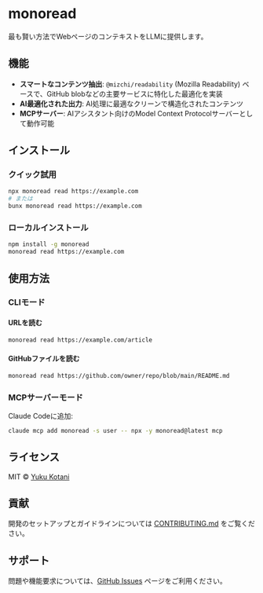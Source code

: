 # monoread

最も賢い方法でWebページのコンテキストをLLMに提供します。

## 機能

- **スマートなコンテンツ抽出**: `@mizchi/readability` (Mozilla Readability) ベースで、GitHub blobなどの主要サービスに特化した最適化を実装
- **AI最適化された出力**: AI処理に最適なクリーンで構造化されたコンテンツ
- **MCPサーバー**: AIアシスタント向けのModel Context Protocolサーバーとして動作可能

## インストール

### クイック試用

```bash
npx monoread read https://example.com
# または
bunx monoread read https://example.com
```

### ローカルインストール

```bash
npm install -g monoread
monoread read https://example.com
```

## 使用方法

### CLIモード

#### URLを読む

```bash
monoread read https://example.com/article
```

#### GitHubファイルを読む

```bash
monoread read https://github.com/owner/repo/blob/main/README.md
```

### MCPサーバーモード

Claude Codeに追加:

```bash
claude mcp add monoread -s user -- npx -y monoread@latest mcp
```

## ライセンス

MIT © [Yuku Kotani](mailto:yukukotani@gmail.com)

## 貢献

開発のセットアップとガイドラインについては [CONTRIBUTING.md](CONTRIBUTING.md) をご覧ください。

## サポート

問題や機能要求については、[GitHub Issues](https://github.com/yukukotani/monoread/issues) ページをご利用ください。